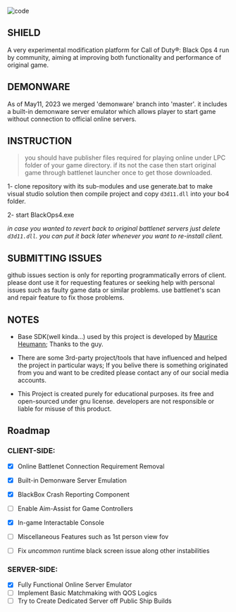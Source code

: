 
![code](https://raw.githubusercontent.com/project-bo4/shield-development/master/assets/readme_header.jpg)

## SHIELD
A very experimental modification platform for Call of Duty®: Black Ops 4 run by community, aiming at improving both functionality and performance of original game.


## DEMONWARE
As of May11, 2023 we merged 'demonware' branch into 'master'. it includes a built-in demonware server emulator which allows player to start game without connection to official online servers.


## INSTRUCTION

> you should have publisher files required for playing online under LPC folder of your game directory.
> if its not the case then start original game through battlenet launcher once to get those downloaded.

1- clone repository with its sub-modules and use generate.bat to make visual studio solution then compile project and copy ``d3d11.dll`` into your bo4 folder.

2- start BlackOps4.exe

*in case you wanted to revert back to original battlenet servers just delete ``d3d11.dll``. you can put it back later whenever you want to re-install client.*


## SUBMITTING ISSUES
github issues section is only for reporting programmatically errors of client. please dont use it for requesting features or seeking help with personal issues such as faulty game data or similar problems. use battlenet's scan and repair feature to fix those problems. 


## NOTES
- Base SDK(well kinda...) used by this project is developed by [Maurice Heumann](https://github.com/momo5502); Thanks to the guy.

- There are some 3rd-party project/tools that have influenced and helped the project in particular ways; If you belive there is something originated from you and want to be credited please contact any of our social media accounts.

- This Project is created purely for educational purposes. its free and open-sourced under gnu license. developers are not responsible or liable for misuse of this product.


## Roadmap
### CLIENT-SIDE:
- [x] Online Battlenet Connection Requirement Removal
- [x] Built-in Demonware Server Emulation
- [x] BlackBox Crash Reporting Component
- [ ] Enable Aim-Assist for Game Controllers
- [x] In-game Interactable Console
- [ ] Miscellaneous Features such as 1st person view fov 

- [ ] Fix *uncommon* runtime black screen issue along other instabilities

### SERVER-SIDE:
- [x] Fully Functional Online Server Emulator
- [ ] Implement Basic Matchmaking with QOS Logics
- [ ] Try to Create Dedicated Server off Public Ship Builds

